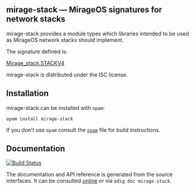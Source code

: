 ## mirage-stack — MirageOS signatures for network stacks

mirage-stack provides a module types which libraries intended to be used as MirageOS network stacks should implement.

The signature defined is:

[Mirage_stack.STACKV4](stackv4)

mirage-stack is distributed under the ISC license.

[stackv4]: http://docs.mirage.io/mirage-stack/Mirage_stack/module-type-V4/index.html

## Installation

mirage-stack can be installed with `opam`:

    opam install mirage-stack

If you don't use `opam` consult the [`opam`](opam) file for build
instructions.

## Documentation

[![Build Status](https://travis-ci.org/mirage/mirage-stack.svg?branch=v1.1.0)](https://travis-ci.org/mirage/mirage-stack)

The documentation and API reference is generated from the source
interfaces. It can be consulted [online][doc] or via `odig doc
mirage-stack`.

[doc]: http://docs.mirage.io/index.html#package-mirage-stack
